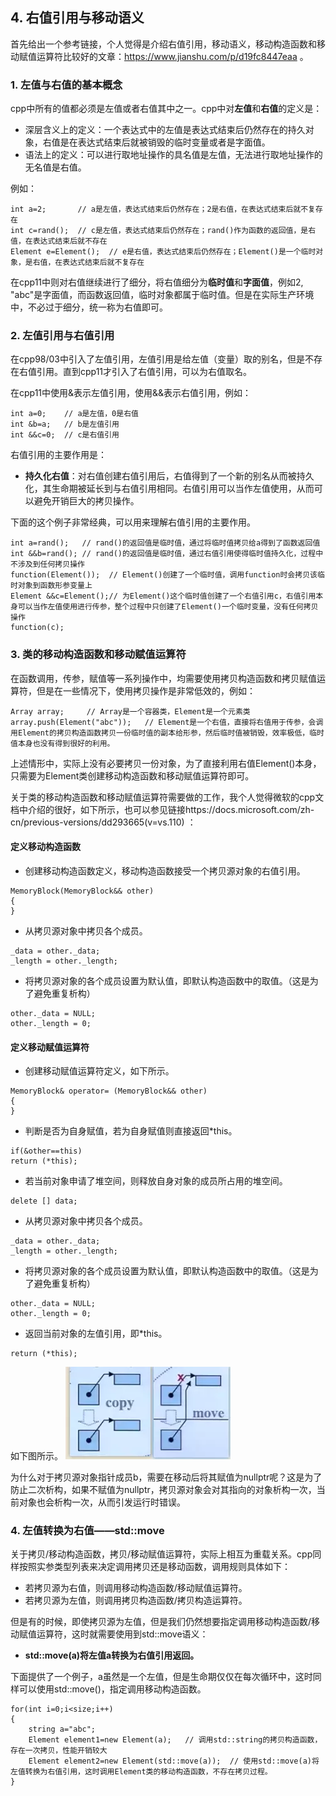 ## 4. 右值引用与移动语义

首先给出一个参考链接，个人觉得是介绍右值引用，移动语义，移动构造函数和移动赋值运算符比较好的文章：https://www.jianshu.com/p/d19fc8447eaa 。

### 1. 左值与右值的基本概念

cpp中所有的值都必须是左值或者右值其中之一。cpp中对**左值**和**右值**的定义是：

+ 深层含义上的定义：一个表达式中的左值是表达式结束后仍然存在的持久对象，右值是在表达式结束后就被销毁的临时变量或者是字面值。
+ 语法上的定义：可以进行取地址操作的具名值是左值，无法进行取地址操作的无名值是右值。

例如：

```
int a=2;       // a是左值，表达式结束后仍然存在；2是右值，在表达式结束后就不复存在
int c=rand();  // c是左值，表达式结束后仍然存在；rand()作为函数的返回值，是右值，在表达式结束后就不存在
Element e=Element();  // e是右值，表达式结束后仍然存在；Element()是一个临时对象，是右值，在表达式结束后就不复存在
```

在cpp11中则对右值继续进行了细分，将右值细分为**临时值**和**字面值**，例如2, "abc"是字面值，而函数返回值，临时对象都属于临时值。但是在实际生产环境中，不必过于细分，统一称为右值即可。

### 2. 左值引用与右值引用

在cpp98/03中引入了左值引用，左值引用是给左值（变量）取的别名，但是不存在右值引用。直到cpp11才引入了右值引用，可以为右值取名。

在cpp11中使用&表示左值引用，使用&&表示右值引用，例如：

```
int a=0;    // a是左值，0是右值
int &b=a;   // b是左值引用
int &&c=0;  // c是右值引用
```

右值引用的主要作用是：

+ **持久化右值**：对右值创建右值引用后，右值得到了一个新的别名从而被持久化，其生命期被延长到与右值引用相同。右值引用可以当作左值使用，从而可以避免开销巨大的拷贝操作。

下面的这个例子非常经典，可以用来理解右值引用的主要作用。

```
int a=rand();   // rand()的返回值是临时值，通过将临时值拷贝给a得到了函数返回值
int &&b=rand(); // rand()的返回值是临时值，通过右值引用使得临时值持久化，过程中不涉及到任何拷贝操作
function(Element());  // Element()创建了一个临时值，调用function时会拷贝该临时对象到函数形参变量上
Element &&c=Element();// 为Element()这个临时值创建了一个右值引用c，右值引用本身可以当作左值使用进行传参，整个过程中只创建了Element()一个临时变量，没有任何拷贝操作
function(c);          
```

### 3. 类的移动构造函数和移动赋值运算符

在函数调用，传参，赋值等一系列操作中，均需要使用拷贝构造函数和拷贝赋值运算符，但是在一些情况下，使用拷贝操作是非常低效的，例如：

```
Array array;     // Array是一个容器类，Element是一个元素类
array.push(Element("abc"));   // Element是一个右值，直接将右值用于传参，会调用Element的拷贝构造函数拷贝一份临时值的副本给形参，然后临时值被销毁，效率极低，临时值本身也没有得到很好的利用。
```
上述情形中，实际上没有必要拷贝一份对象，为了直接利用右值Element()本身，只需要为Element类创建移动构造函数和移动赋值运算符即可。

关于类的移动构造函数和移动赋值运算符需要做的工作，我个人觉得微软的cpp文档中介绍的很好，如下所示，也可以参见链接https://docs.microsoft.com/zh-cn/previous-versions/dd293665(v=vs.110) ：

#### 定义移动构造函数
+ 创建移动构造函数定义，移动构造函数接受一个拷贝源对象的右值引用。
```
MemoryBlock(MemoryBlock&& other)
{
}
```

+ 从拷贝源对象中拷贝各个成员。
```
_data = other._data;
_length = other._length;
```

+ 将拷贝源对象的各个成员设置为默认值，即默认构造函数中的取值。（这是为了避免重复析构）
```
other._data = NULL;
other._length = 0;
```

#### 定义移动赋值运算符
+ 创建移动赋值运算符定义，如下所示。
```
MemoryBlock& operator= (MemoryBlock&& other)
{
}
```

+ 判断是否为自身赋值，若为自身赋值则直接返回\*this。
```
if(&other==this)
return (*this);
```

+ 若当前对象申请了堆空间，则释放自身对象的成员所占用的堆空间。
```
delete [] data;
```

+ 从拷贝源对象中拷贝各个成员。
```
_data = other._data;
_length = other._length;
```

+ 将拷贝源对象的各个成员设置为默认值，即默认构造函数中的取值。（这是为了避免重复析构）
```
other._data = NULL;
other._length = 0;
```

+ 返回当前对象的左值引用，即\*this。
```
return (*this);
```


如下图所示。
![avatar](https://github.com/Happyxianyueveryday/cppnote/blob/master/4.%20%E5%8F%B3%E5%80%BC%E5%BC%95%E7%94%A8%E4%B8%8E%E7%A7%BB%E5%8A%A8%E8%AF%AD%E4%B9%89/pics/4427263-81a47fdc9b8d9e98.webp)

为什么对于拷贝源对象指针成员b，需要在移动后将其赋值为nullptr呢？这是为了防止二次析构，如果不赋值为nullptr，拷贝源对象会对其指向的对象析构一次，当前对象也会析构一次，从而引发运行时错误。

### 4. 左值转换为右值——std::move
关于拷贝/移动构造函数，拷贝/移动赋值运算符，实际上相互为重载关系。cpp同样按照实参类型列表来决定调用拷贝还是移动函数，调用规则具体如下：

+ 若拷贝源为右值，则调用移动构造函数/移动赋值运算符。
+ 若拷贝源为左值，则调用拷贝构造函数/拷贝构造运算符。

但是有的时候，即使拷贝源为左值，但是我们仍然想要指定调用移动构造函数/移动赋值运算符，这时就需要使用到std::move语义：

+ **std::move(a)将左值a转换为右值引用返回。**

下面提供了一个例子，a虽然是一个左值，但是生命期仅仅在每次循环中，这时同样可以使用std::move()，指定调用移动构造函数。

```
for(int i=0;i<size;i++)
{
    string a="abc";
    Element element1=new Element(a);   // 调用std::string的拷贝构造函数，存在一次拷贝，性能开销较大
    Element element2=new Element(std::move(a));  // 使用std::move(a)将左值转换为右值引用，这时调用Element类的移动构造函数，不存在拷贝过程。
}
```


